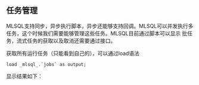 ## 任务管理

MLSQL支持同步，异步执行脚本，异步还能够支持回调。MLSQL可以并发执行多任务，这个时候我们需要能够管理这些任务。MLSQL目前通过脚本可以显示
批任务，流式任务的获取以及取消还需要通过接口。

获取所有运行任务（只能看到自己的），可以通过load语法

```
load _mlsql_.`jobs` as output;
```

显示结果如下：